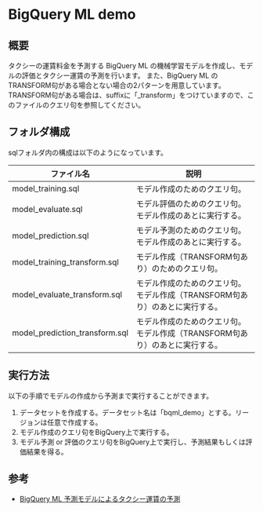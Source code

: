 # BigQuery ML demo
## 概要
タクシーの運賃料金を予測する BigQuery ML の機械学習モデルを作成し、モデルの評価とタクシー運賃の予測を行います。
また、BigQuery ML のTRANSFORM句がある場合とない場合の2パターンを用意しています。
TRANSFORM句がある場合は、suffixに「_transform」をつけていますので、このファイルのクエリ句を参照してください。


## フォルダ構成
sqlフォルダ内の構成は以下のようになっています。

|ファイル名|説明|
|---|---|
|model_training.sql | モデル作成のためのクエリ句。 |
|model_evaluate.sql | モデル評価のためのクエリ句。モデル作成のあとに実行する。 |
|model_prediction.sql | モデル予測のためのクエリ句。モデル作成のあとに実行する。 |
|model_training_transform.sql | モデル作成（TRANSFORM句あり）のためのクエリ句。 |
|model_evaluate_transform.sql | モデル作成のためのクエリ句。モデル作成（TRANSFORM句あり）のあとに実行する。 |
|model_prediction_transform.sql | モデル作成のためのクエリ句。モデル作成（TRANSFORM句あり）のあとに実行する。 |


## 実行方法
以下の手順でモデルの作成から予測まで実行することができます。　

1. データセットを作成する。データセット名は「bqml_demo」とする。リージョンは任意で作成する。
2. モデル作成のクエリ句をBigQuery上で実行する。
3. モデル予測 or 評価のクエリ句をBigQuery上で実行し、予測結果もしくは評価結果を得る。


## 参考
- [BigQuery ML 予測モデルによるタクシー運賃の予測](https://www.cloudskillsboost.google/focuses/1797?locale=ja&parent=catalog)

